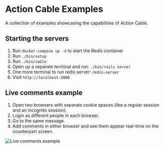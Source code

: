 # Action Cable Examples

A collection of examples showcasing the capabilities of Action Cable.

## Starting the servers

1. Run `docker-compose up -d` to start the Redis container
2. Run `./bin/setup`
3. Run `./bin/cable`
4. Open up a separate terminal and run: `./bin/rails server`
5. One more terminal to run redis server: `redis-server`
6. Visit `http://localhost:3000`

## Live comments example

1. Open two browsers with separate cookie spaces (like a regular session and an incognito session). 
2. Login as different people in each browser. 
3. Go to the same message.
4. Add comments in either browser and see them appear real-time on the counterpart screen.

![Live comments example](/example.gif?raw=true "Live comments example")
